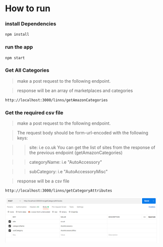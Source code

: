 # How to run

### install Dependencies

```bash
npm install
```

### run the app

```bash
npm start
```

### Get All Categories

> make a post request to the following endpoint.

> response will be an array of marketplaces and categories

```bash
http://localhost:3000/linns/getAmazonCategories
```

### Get the required csv file

> make a post request to the following endpoint.

> The request body should be form-url-encoded with the following keys:

> > site: i.e co.uk You can get the list of sites from the response of the previous endpoint (getAmazonCategories)

> > categoryName: i.e "AutoAccessory"

> > subCategory: i.e "AutoAccessoryMisc"

> response will be a csv file

```http
http://localhost:3000/linns/getCategoryAttributes
```

![example](exmple.png)

